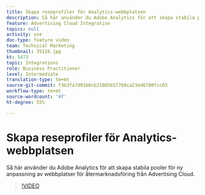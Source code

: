 ```yaml
---
title: Skapa reseprofiler för Analytics-webbplatsen
description: Så här använder du Adobe Analytics för att skapa stabila pooler för återmarknadsföring av webbplatser på Advertising Cloud.
feature: Advertising Cloud Integration
topics: null
activity: use
doc-type: feature video
team: Technical Marketing
thumbnail: 35116.jpg
kt: 5473
topic: Integrations
role: Business Practitioner
level: Intermediate
translation-type: tm+mt
source-git-commit: f3b3fa7d91b0cb21005b57768ca23ed6700fcc03
workflow-type: tm+mt
source-wordcount: '47'
ht-degree: 55%

---
```



# Skapa reseprofiler för Analytics-webbplatsen

Så här använder du Adobe Analytics för att skapa stabila pooler för ny anpassning av webbplatser för återmarknadsföring från Advertising Cloud.

>[!VIDEO](https://video.tv.adobe.com/v/35116/?quality=12&learn=on)

